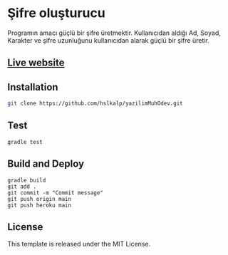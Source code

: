 # Şifre oluşturucu

Programın amacı güçlü bir şifre üretmektir. Kullanıcıdan aldığı Ad, Soyad, Karakter ve  şifre uzunluğunu kullanıcıdan alarak güçlü bir şifre üretir.

## [Live website](https://yazilimmuhodev3.herokuapp.com/)

## Installation

```bash
git clone https://github.com/hslkalp/yazilimMuhOdev.git
```

## Test
```
gradle test
```

## Build and Deploy

```
gradle build
git add .
git commit -m "Commit message"
git push origin main
git push heroku main
```

## License

This template is released under the MIT License.